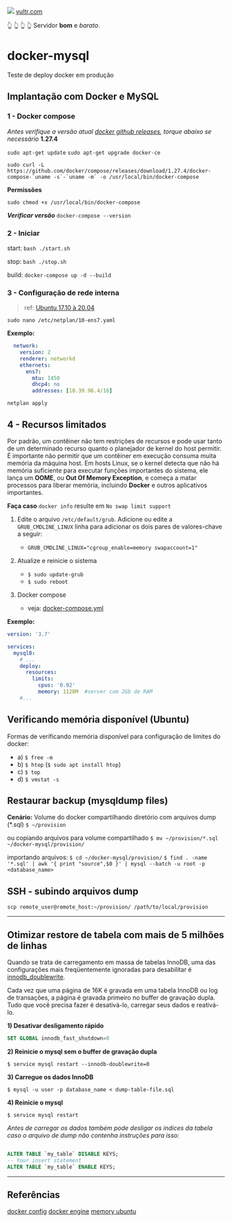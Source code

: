 
<img src="https://www.vultr.com/favicon/favicon-32x32.png?v=1"> [vultr.com](https://www.vultr.com/?ref=8956372-8H)

:point_up_2: :point_up_2: :point_up_2: :point_up_2: Servidor **bom** e *barato*.

# docker-mysql
Teste de deploy docker em produção

## Implantação com Docker e MySQL

### 1 - Docker compose

*Antes verifique a versão atual [docker github releases](https://github.com/docker/compose/releases), torque abaixo se necessário* **1.27.4**

```sudo apt-get update```
```sudo apt-get upgrade docker-ce```

```
sudo curl -L https://github.com/docker/compose/releases/download/1.27.4/docker-compose-`uname -s`-`uname -m` -o /usr/local/bin/docker-compose
```

**Permissões**

```sudo chmod +x /usr/local/bin/docker-compose```

***Verificar versão***
```docker-compose --version```

### 2 - Iniciar

start: ```bash ./start.sh```

stop: ```bash ./stop.sh```

build: ```docker-compose up -d --build```


### 3 - Configuração de rede interna
 > ref: [Ubuntu 17.10 à 20.04](https://www.vultr.com/docs/how-to-configure-a-private-network-on-ubuntu#Ubuntu_17_10_through_20_04)

 ```sudo nano /etc/netplan/10-ens7.yaml```
 
**Exemplo:**

```yaml
  network:
    version: 2
    renderer: networkd
    ethernets:
      ens7:
        mtu: 1450
        dhcp4: no
        addresses: [10.39.96.4/16]

```

```netplan apply```

## 4 - Recursos limitados
Por padrão, um contêiner não tem restrições de recursos e pode usar tanto de um determinado recurso quanto o planejador de kernel do host permitir. É importante não permitir que um contêiner em execução consuma muita memória da máquina host. Em hosts Linux, se o kernel detecta que não há memória suficiente para executar funções importantes do sistema, ele lança um **OOME**, ou **Out Of Memory Exception**, e começa a matar processos para liberar memória, incluindo **Docker** e outros aplicativos importantes.

**Faça caso** `docker info` resulte em `No swap limit support`
1) Edite o arquivo `/etc/default/grub`. Adicione ou edite a `GRUB_CMDLINE_LINUX` linha para adicionar os dois pares de valores-chave a seguir: 
   - `GRUB_CMDLINE_LINUX="cgroup_enable=memory swapaccount=1"`

2) Atualize e reinicie o sistema
   - ```$ sudo update-grub```
   - ```$ sudo reboot```


3) Docker compose
   - veja: [docker-compose.yml](docker-compose.yml)

**Exemplo:**

```yml
version: '3.7'

services:
  mysql8:
    # ...
    deploy:
      resources:
        limits:
          cpus: '0.92'
          memory: 1128M  #server com 2Gb de RAM
    #...
```

## Verificando memória disponível (Ubuntu)
Formas de verificando memória disponível para configuração de limites do docker:
  - a) ```$ free -m```
  - b) ```$ htop``` (```$ sudo apt install htop```)
  - c) ```$ top```
  - d) ```$ vmstat -s```


## Restaurar backup (mysqldump files)
**Cenário:**
Volume do docker compartilhando diretório com arquivos dump (*.sql)
```$ ~/provision```

ou copiando arquivos para volume compartilhado
```$ mv ~/provision/*.sql ~/docker-mysql/provision/```

importando arquivos:
```$ cd ~/docker-mysql/provision/```
```$ find . -name '*.sql' | awk '{ print "source",$0 }' | mysql --batch -u root -p <database_name>```

## SSH - subindo arquivos dump

```scp remote_user@remote_host:~/provision/ /path/to/local/provision```

---
## Otimizar restore de tabela com mais de 5 milhões de linhas
Quando se trata de carregamento em massa de tabelas InnoDB, uma das configurações mais freqüentemente ignoradas para desabilitar é [innodb_doublewrite](https://dev.mysql.com/doc/refman/8.0/en/innodb-parameters.html#sysvar_innodb_doublewrite).

Cada vez que uma página de 16K é gravada em uma tabela InnoDB ou log de transações, a página é gravada primeiro no buffer de gravação dupla. Tudo que você precisa fazer é desativá-lo, carregar seus dados e reativá-lo.

**1) Desativar desligamento rápido**
```sql
SET GLOBAL innodb_fast_shutdown=0
```

**2) Reinicie o mysql sem o buffer de gravação dupla**

```$ service mysql restart --innodb-doublewrite=0```

**3) Carregue os dados InnoDB**

```$ mysql -u user -p database_name < dump-table-file.sql```

**4) Reinicie o mysql**

```$ service mysql restart```

*Antes de carregar os dados também pode desligar os indices da tabela caso o arquivo de dump não contenha instruções para isso:*

```sql

ALTER TABLE `my_table` DISABLE KEYS;
-- Your insert statement
ALTER TABLE `my_table` ENABLE KEYS;

```

---

## Referências
[docker config](https://docs.docker.com/config/containers/resource_constraints/) [docker engine](https://docs.docker.com/engine/install/linux-postinstall/#your-kernel-does-not-support-cgroup-swap-limit-capabilities) [memory ubuntu](https://vitux.com/5-ways-to-check-available-memory-in-ubuntu/)
